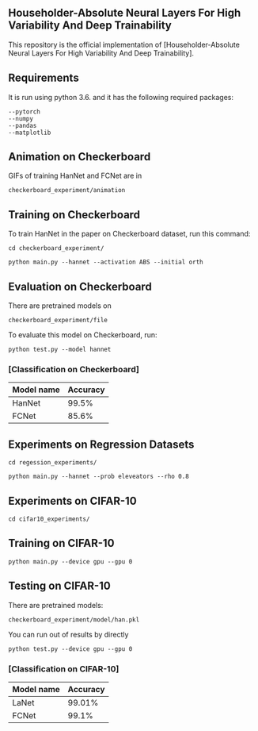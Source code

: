 
## Householder-Absolute Neural Layers For High Variability And Deep Trainability

This repository is the official implementation of [Householder-Absolute Neural Layers For High Variability And Deep Trainability]. 

## Requirements

It is run using python 3.6. and it has the following required packages: 

```setup
--pytorch
--numpy
--pandas
--matplotlib
```

## Animation on Checkerboard
GIFs of training HanNet and FCNet are in 

```
checkerboard_experiment/animation
```

## Training on Checkerboard

To train HanNet in the paper on Checkerboard dataset, run this command:

```
cd checkerboard_experiment/
```

```train
python main.py --hannet --activation ABS --initial orth
```


## Evaluation on Checkerboard 
There are pretrained models on 
```
checkerboard_experiment/file
```

To evaluate this model on Checkerboard, run:

```eval
python test.py --model hannet
```


### [Classification on Checkerboard]

| Model name         | Accuracy  | 
| ------------------ |---------------- | 
| HanNet   |     99.5%         |  
| FCNet   |     85.6%         |  



##  Experiments on Regression Datasets
```
cd regession_experiments/
```

```
python main.py --hannet --prob eleveators --rho 0.8
```

##  Experiments on CIFAR-10

```
cd cifar10_experiments/
```
## Training on CIFAR-10

```
python main.py --device gpu --gpu 0
```

## Testing on CIFAR-10
There are pretrained models: 
```
checkerboard_experiment/model/han.pkl
```
You can run out of results by directly
```
python test.py --device gpu --gpu 0
```
### [Classification on CIFAR-10]

| Model name         | Accuracy  | 
| ------------------ |---------------- | 
| LaNet   |     99.01%         |  
| FCNet   |     99.1%         |  
